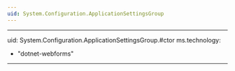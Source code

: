 ```yaml
---
uid: System.Configuration.ApplicationSettingsGroup
---
```


---
uid: System.Configuration.ApplicationSettingsGroup.#ctor
ms.technology: 
  - "dotnet-webforms"
---
